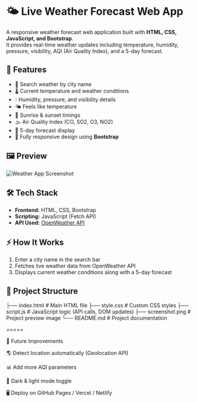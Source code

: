 # 🌤 Live Weather Forecast Web App

A responsive weather forecast web application built with **HTML, CSS, JavaScript, and Bootstrap**.  
It provides real-time weather updates including temperature, humidity, pressure, visibility, AQI (Air Quality Index), and a 5-day forecast.  

## 🚀 Features
- 🔎 Search weather by city name  
- 🌡️ Current temperature and weather conditions  
- 💧 Humidity, pressure, and visibility details  
- 🌤️ Feels like temperature  
- 🌅 Sunrise & sunset timings  
- 🌫️ Air Quality Index (CO, SO2, O3, NO2)  
- 📅 5-day forecast display  
- 📱 Fully responsive design using **Bootstrap**  

## 🖼️ Preview
![Weather App Screenshot](./screenshot.png)

## 🛠️ Tech Stack
- **Frontend:** HTML, CSS, Bootstrap  
- **Scripting:** JavaScript (Fetch API)  
- **API Used:** [OpenWeather API](https://openweathermap.org/)  

## ⚡ How It Works
1. Enter a city name in the search bar  
2. Fetches live weather data from OpenWeather API  
3. Displays current weather conditions along with a 5-day forecast  

## 📂 Project Structure
├── index.html # Main HTML file
├── style.css # Custom CSS styles
├── script.js # JavaScript logic (API calls, DOM updates)
├── screenshot.png # Project preview image
└── README.md # Project documentation

=====

📌 Future Improvements

🌎 Detect location automatically (Geolocation API)

📊 Add more AQI parameters

🌙 Dark & light mode toggle

🖥 Deploy on GitHub Pages / Vercel / Netlify
